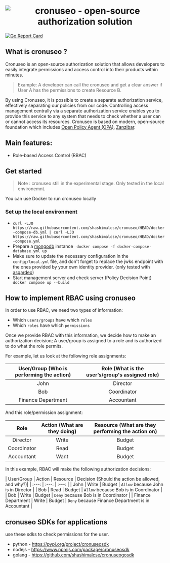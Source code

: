 <h1 align="center"><img src="https://user-images.githubusercontent.com/43197743/233458042-c0b08684-87fa-471b-8f13-5b23d84ecd0a.png" alt="cronuseo - open-source authorization solution"></h1>

<p align="left">
    <a href="https://goreportcard.com/report/github.com/shashimalcse/cronuseo"><img src="https://goreportcard.com/badge/github.com/shashimalcse/cronuseo" alt="Go Report Card"></a>
</p>

## What is cronuseo ?

Cronuseo is an open-source authorization solution that allows developers to easily integrate permissions and access control into their products within minutes.

> Example: A developer can call the cronuseo and get a clear answer if User A has the permissions to create Resource B.

By using Cronuseo, it is possible to create a separate authorization service, effectively separating our policies from our code. Controlling access management centrally via a separate authorization service enables you to provide this service to any system that needs to check whether a user can or cannot access its resources. Cronuseo is based on modern, open-source foundation which includes [Open Policy Agent (OPA)](https://www.openpolicyagent.org/), [Zanzibar](https://research.google/pubs/pub48190/).

## Main features:

* Role-based Access Control (RBAC)

## Get started

> Note : cronuseo still in the experimental stage. Only tested in the local environemnt.

You can use Docker to run cronuseo locally
### Set up the local environment

* ``` curl -LJO https://raw.githubusercontent.com/shashimalcse/cronuseo/HEAD/docker-compose-db.yml | curl -LJO https://raw.githubusercontent.com/shashimalcse/cronuseo/HEAD/docker-compose.yml ```
* Prepare a [mongodb](https://hub.docker.com/_/mongo) instance ``` docker compose -f docker-compose-database.yml up```
* Make sure to update the necessary configuration in the `config/local.yml` file, and don't forget to replace the jwks endpoint with the ones provided by your own identity provider. (only tested with [asgardeo](https://wso2.com/asgardeo/))
* Start management server and check server (Policy Decision Point) ``` docker compose up --build```

## How to implement RBAC using cronuseo

In order to use RBAC, we need two types of information:
- Which `users/groups` have which `roles`
- Which `roles` have which `permissions`

Once we provide RBAC with this information, we decide how to make an authorization decision; A user/group is assigned to a role and is authorized to do what the role permits. 

For example, let us look at the following role assignments:

| User/Group (Who is performing the action) | Role (What is the user’s/group's assigned role) |
| :---:   | :---: |
| John | Director   |
| Bob | Coordinator |
| Finance Department | Accountant |

And this role/permission assignment: 

| Role | Action (What are they doing) | Resource (What are they performing the action on) |
| :---:   | :---: | :---: |
| Director | Write | Budget |
| Coordinator | Read | Budget |
| Accountant | Want | Budget |

In this example, RBAC will make the following authorization decisions:

| User/Group | Action | Resource | Decision (Should the action be allowed, and why?)|
| :---:   | :---: | :---: |
| John | Write | Budget | `Allow` because John is in Director |
| Bob | Read | Budget | `Allow` because Bob is in Coordinator |
| Bob | Write | Budget | `Deny` because Bob is in Coordinator |
| Finance Department | Write | Budget | `Deny` because Finance Department is in Accountant |

## cronuseo SDKs for applications
use these sdks to check permissions for the user.
* python - https://pypi.org/project/cronuseosdk
* nodejs - https://www.npmjs.com/package/cronuseosdk
* golang - https://github.com/shashimalcse/cronuseogosdk

